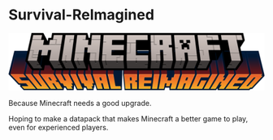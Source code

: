 # Survival-ReImagined
![Minecraft:Survival ReImagined](minecraft_title_sunset.png)




Because Minecraft needs a good upgrade.



Hoping to make a datapack that makes Minecraft a better game to play, even for experienced players.
